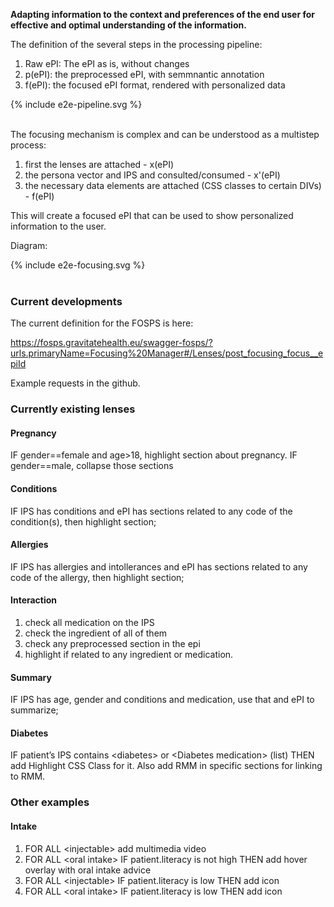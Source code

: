 **Adapting information to the context and preferences of the end user for effective and optimal understanding of the information.**


The definition of the several steps in the processing pipeline:
1. Raw ePI: The ePI as is, without changes
2. p(ePI): the preprocessed ePI, with semmnantic annotation
3. f(ePI): the focused ePI format, rendered with personalized data

<div>{% include e2e-pipeline.svg %}</div>
<br clear="all"/>


The focusing mechanism is complex and can be understood as a multistep process:
1. first the lenses are attached - x(ePI)
2. the persona vector and IPS and consulted/consumed - x'(ePI)
3. the necessary data elements are attached (CSS classes to certain DIVs) - f(ePI)

This will create a focused ePI that can be used to show personalized information to the user.

Diagram:
<div>{% include e2e-focusing.svg %}</div>
<br clear="all"/>

### Current developments

The current definition for the FOSPS is here:

https://fosps.gravitatehealth.eu/swagger-fosps/?urls.primaryName=Focusing%20Manager#/Lenses/post_focusing_focus__epiId

Example requests in the github.

### Currently existing lenses

#### Pregnancy

IF gender==female and age>18, highlight section about pregnancy. IF gender==male, collapse those sections

#### Conditions
IF IPS has conditions and ePI has sections related to any code of the condition(s), then highlight section;

#### Allergies

IF IPS has allergies and intollerances and ePI has sections related to any code of the allergy, then highlight section;

#### Interaction

1. check all medication on the IPS
2. check the ingredient of all of them 
3. check any preprocessed section in the epi
4. highlight if related to any ingredient or medication. 


#### Summary

IF IPS has age, gender and conditions and medication, use that and ePI to summarize;



#### Diabetes

IF patient’s IPS contains \<diabetes\> or \<Diabetes medication\> (list) THEN add Highlight CSS Class for it.
Also add RMM in specific sections for linking to RMM.

### Other examples
#### Intake
1. FOR ALL \<injectable\> add multimedia video
2. FOR ALL \<oral intake\> IF patient.literacy is not high THEN add hover overlay with oral intake advice
3. FOR ALL \<injectable\> IF patient.literacy is low THEN add icon 
4. FOR ALL \<oral intake\> IF patient.literacy is low THEN add icon


